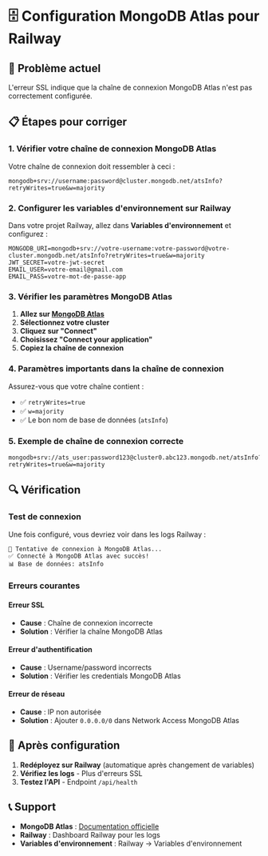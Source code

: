 # 🗄️ Configuration MongoDB Atlas pour Railway

## 🔧 Problème actuel
L'erreur SSL indique que la chaîne de connexion MongoDB Atlas n'est pas correctement configurée.

## 📋 Étapes pour corriger

### 1. **Vérifier votre chaîne de connexion MongoDB Atlas**

Votre chaîne de connexion doit ressembler à ceci :
```
mongodb+srv://username:password@cluster.mongodb.net/atsInfo?retryWrites=true&w=majority
```

### 2. **Configurer les variables d'environnement sur Railway**

Dans votre projet Railway, allez dans **Variables d'environnement** et configurez :

```env
MONGODB_URI=mongodb+srv://votre-username:votre-password@votre-cluster.mongodb.net/atsInfo?retryWrites=true&w=majority
JWT_SECRET=votre-jwt-secret
EMAIL_USER=votre-email@gmail.com
EMAIL_PASS=votre-mot-de-passe-app
```

### 3. **Vérifier les paramètres MongoDB Atlas**

1. **Allez sur [MongoDB Atlas](https://cloud.mongodb.com)**
2. **Sélectionnez votre cluster**
3. **Cliquez sur "Connect"**
4. **Choisissez "Connect your application"**
5. **Copiez la chaîne de connexion**

### 4. **Paramètres importants dans la chaîne de connexion**

Assurez-vous que votre chaîne contient :
- ✅ `retryWrites=true`
- ✅ `w=majority`
- ✅ Le bon nom de base de données (`atsInfo`)

### 5. **Exemple de chaîne de connexion correcte**

```
mongodb+srv://ats_user:password123@cluster0.abc123.mongodb.net/atsInfo?retryWrites=true&w=majority
```

## 🔍 Vérification

### Test de connexion
Une fois configuré, vous devriez voir dans les logs Railway :
```
🔄 Tentative de connexion à MongoDB Atlas...
✅ Connecté à MongoDB Atlas avec succès!
📊 Base de données: atsInfo
```

### Erreurs courantes

#### Erreur SSL
- **Cause** : Chaîne de connexion incorrecte
- **Solution** : Vérifier la chaîne MongoDB Atlas

#### Erreur d'authentification
- **Cause** : Username/password incorrects
- **Solution** : Vérifier les credentials MongoDB Atlas

#### Erreur de réseau
- **Cause** : IP non autorisée
- **Solution** : Ajouter `0.0.0.0/0` dans Network Access MongoDB Atlas

## 🚀 Après configuration

1. **Redéployez sur Railway** (automatique après changement de variables)
2. **Vérifiez les logs** - Plus d'erreurs SSL
3. **Testez l'API** - Endpoint `/api/health`

## 📞 Support

- **MongoDB Atlas** : [Documentation officielle](https://docs.atlas.mongodb.com/)
- **Railway** : Dashboard Railway pour les logs
- **Variables d'environnement** : Railway → Variables d'environnement 